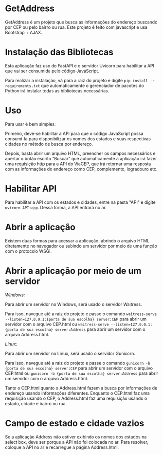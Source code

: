 # GetAddress
GetAddress é um projeto que busca as informações do endereço buscando por CEP ou pelo bairro ou rua. Este projeto é feito com javascript e usa Bootstrap + AJAX.

# Instalação das Bibliotecas
Esta aplicação faz uso do FastAPI e o servidor Uvicorn para habilitar a API que vai ser consumida pelo código JavaScript.

Para realizar a instalação, vá para a raiz do projeto e digite ```pip install -r requirements.txt``` que automaticamente o gerenciador de pacotes do Python irá instalar todas as bibliotecas necessárias.

# Uso
Para usar é bem simples: 

Primeiro, deve-se habilitar a API para que o código JavaScript possa consumí-la para disponibilizar os nomes dos estados e suas respectivas cidades no método de busca por endereço.

Depois, basta abrir um arquivo HTML, preencher os campos necessários e apertar o botão escrito "Buscar" que automaticamente a aplicação irá fazer uma requisição http para a API do ViaCEP, que irá retornar uma resposta com as informações do endereço como CEP, complemento, logradouro etc.

# Habilitar API
Para habilitar a API com os estados e cidades, entre na pasta "API" e digite ```uvicorn API:app```. Dessa forma, a API entrará no ar.

# Abrir a aplicação
Existem duas formas para acessar a aplicação: abrindo o arquivo HTML diretamente no navegador ou subindo um servidor por meio de uma função com o protocolo WSGI.

# Abrir a aplicação por meio de um servidor
*Windows:*

Para abrir um servidor no Windows, será usado o servidor Waitress.

Para isso, navegue até a raiz do projeto e passe o comando ```waitress-serve --listen=127.0.0.1:{porta de sua escolha} server:CEP``` para abrir um servidor com o arquivo CEP.html ou ```waitress-serve --listen=127.0.0.1:{porta de sua escolha} server:Address``` para abrir um servidor com o arquivo Address.html.

*Linux:*

Para abrir um servidor no Linux, será usado o servidor Gunicorn.

Para isso, navegue até a raiz do projeto e passe o comando ```gunicorn -b {porta de sua escolha} server:CEP``` para abrir um servidor com o arquivo CEP.html ou ```gunicorn -b {porta de sua escolha} server:Address``` para abrir um servidor com o arquivo Address.html.

Tanto o CEP.html quanto o Address.html fazem a busca por informações de endereço usando informações diferentes. Enquanto o CEP.html faz uma requisição usando o CEP, o Address.html faz uma requisição usando o estado, cidade e bairro ou rua.

# Campo de estado e cidade vazios
Se a aplicação Address não estiver exibindo os nomes dos estados na select box, deve ser porque a API não foi colocada no ar. Para resolver, coloque a API no ar e recarregue a página Address.html.